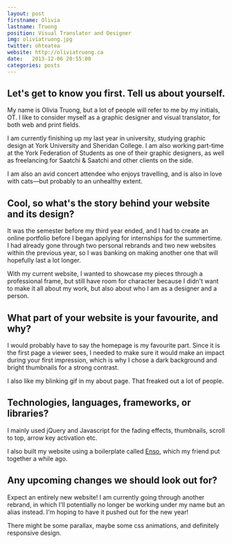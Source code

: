 ```yaml
---
layout: post
firstname: Olivia
lastname: Truong
position: Visual Translator and Designer
img: oliviatruong.jpg
twitter: ohteatea
website: http://oliviatruong.ca
date:   2013-12-06 20:55:00
categories: posts
---
```


## Let's get to know you first. Tell us about yourself.

My name is Olivia Truong, but a lot of people will refer to me by my initials, OT. I like to consider myself as a graphic designer and visual translator, for both web and print fields.

I am currently finishing up my last year in university, studying graphic design at York University and Sheridan College. I am also working part-time at the York Federation of Students as one of their graphic designers, as well as freelancing for Saatchi & Saatchi and other clients on the side.

I am also an avid concert attendee who enjoys travelling, and is also in love with cats—but probably to an unhealthy extent.

## Cool, so what's the story behind your website and its design?

It was the semester before my third year ended, and I had to create an online portfolio before I began applying for internships for the summertime. I had already gone through two personal rebrands and two new websites within the previous year, so I was banking on making another one that will hopefully last a lot longer.

With my current website, I wanted to showcase my pieces through a professional frame, but still have room for character because I didn't want to make it all about my work, but also about who I am as a designer and a person.

## What part of your website is your favourite, and why?

I would probably have to say the homepage is my favourite part. Since it is the first page a viewer sees, I needed to make sure it would make an impact during your first impression, which is why I chose a dark background and bright thumbnails for a strong contrast.

I also like my blinking gif in my about page. That freaked out a lot of people.

## Technologies, languages, frameworks, or libraries?

I mainly used jQuery and Javascript for the fading effects, thumbnails, scroll to top, arrow key activation etc.

I also built my website using a boilerplate called [Enso](https://github.com/waynespiegel/Enso), which my friend put together a while ago.

## Any upcoming changes we should look out for?

Expect an entirely new website! I am currently going through another rebrand, in which I'll potentially no longer be working under my name but an alias instead. I'm hoping to have it pushed out for the new year!

There might be some parallax, maybe some css animations, and definitely responsive design.